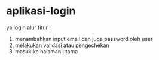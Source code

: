 # aplikasi-login
ya login
alur fitur :
1. menambahkan input email dan juga password oleh user
2. melakukan validasi atau pengechekan
3. masuk ke halaman utama
